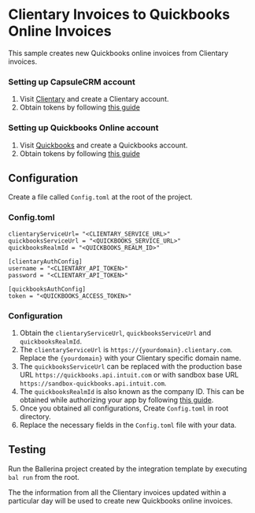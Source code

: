 # Clientary Invoices to Quickbooks Online Invoices
This sample creates new Quickbooks online invoices from Clientary invoices.

### Setting up CapsuleCRM account
1. Visit [Clientary](https://www.clientary.com) and create a Clientary account.
2. Obtain tokens by following [this guide](https://www.clientary.com/api)

### Setting up Quickbooks Online account
1. Visit [Quickbooks](https://quickbooks.intuit.com/global/) and create a Quickbooks account.
2. Obtain tokens by following [this guide](https://developer.intuit.com/app/developer/qbo/docs/get-started/start-developing-your-app)

## Configuration
Create a file called `Config.toml` at the root of the project.

### Config.toml 

```
clientaryServiceUrl= "<CLIENTARY_SERVICE_URL>"
quickbooksServiceUrl = "<QUICKBOOKS_SERVICE_URL>"
quickbooksRealmId = "<QUICKBOOKS_REALM_ID>"

[clientaryAuthConfig]
username = "<CLIENTARY_API_TOKEN>"
password = "<CLIENTARY_API_TOKEN>"

[quickbooksAuthConfig]
token = "<QUICKBOOKS_ACCESS_TOKEN>"
```

### Configuration
1. Obtain the `clientaryServiceUrl`, `quickbooksServiceUrl` and `quickbooksRealmId`. 
2. The `clientaryServiceUrl` is `https://{yourdomain}.clientary.com`. Replace the `{yourdomain}` with your Clientary specific domain name.
3. The `quickbooksServiceUrl` can be replaced with the production base URL `https://quickbooks.api.intuit.com` or with sandbox base URL `https://sandbox-quickbooks.api.intuit.com`.
4. The `quickbooksRealmId` is also known as the company ID. This can be obtained while authorizing your app by following [this guide](https://developer.intuit.com/app/developer/qbo/docs/get-started/start-developing-your-app#authorize-your-app).
5. Once you obtained all configurations, Create `Config.toml` in root directory.
6. Replace the necessary fields in the `Config.toml` file with your data.

## Testing
Run the Ballerina project created by the integration template by executing `bal run` from the root.

The the information from all the Clientary invoices updated within a particular day will be used to create new Quickbooks online invoices.